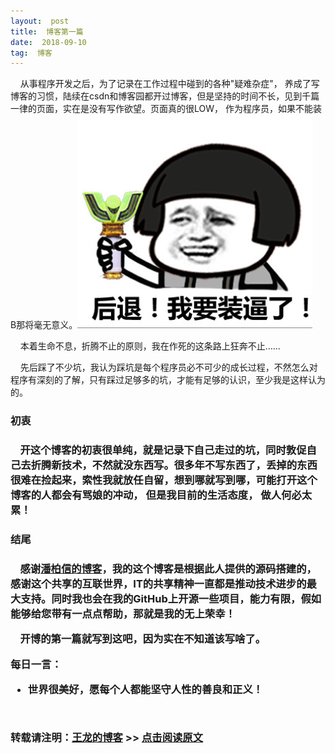 ```yaml
---
layout:  post
title:  博客第一篇
date:  2018-09-10
tag:  博客
---
```

 
  &nbsp;&nbsp;&nbsp;&nbsp;从事程序开发之后，为了记录在工作过程中碰到的各种"疑难杂症"， 养成了写博客的习惯，陆续在csdn和博客园都开过博客，但是坚持的时间不长，见到千篇一律的页面，实在是没有写作欲望。页面真的很LOW， 作为程序员，如果不能装B那将毫无意义。![](/images/posts/common/emotion1.jpg)
 
 &nbsp;&nbsp;&nbsp;&nbsp;本着生命不息，折腾不止的原则，我在作死的这条路上狂奔不止……
 
 &nbsp;&nbsp;&nbsp;&nbsp;先后踩了不少坑，我认为踩坑是每个程序员必不可少的成长过程，不然怎么对程序有深刻的了解，只有踩过足够多的坑，才能有足够的认识，至少我是这样认为的。
 
 
<h3> 初衷 <h3>

  &nbsp;&nbsp;&nbsp;&nbsp;开这个博客的初衷很单纯，就是记录下自己走过的坑，同时敦促自己去折腾新技术，不然就没东西写。很多年不写东西了，丢掉的东西很难在捡起来，索性我就放任自留，想到哪就写到哪，可能打开这个博客的人都会有骂娘的冲动， 但是我目前的生活态度， 做人何必太累！
  
<h3> 结尾 <h3>

 &nbsp;&nbsp;&nbsp;&nbsp;感谢[潘柏信的博客](http://baixin)，我的这个博客是根据此人提供的源码搭建的，感谢这个共享的互联世界，IT的共享精神一直都是推动技术进步的最大支持。同时我也会在我的GitHub上开源一些项目，能力有限，假如能够给您带有一点点帮助，那就是我的无上荣幸！
 
 &nbsp;&nbsp;&nbsp;&nbsp;开博的第一篇就写到这吧，因为实在不知道该写啥了。
 
 
 每日一言：
-   世界很美好，愿每个人都能坚守人性的善良和正义！ 
 
 
 <br>
 
 
 转载请注明：[王龙的博客](http://wanglong.org.cn) >> [点击阅读原文](http://wanglong.org.cn/2018/09/blog_test/)
	